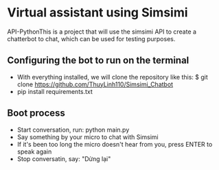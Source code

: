 # Virtual assistant using Simsimi 
API-PythonThis is a project that will use the simsimi API to create a chatterbot to chat, which can be used for testing purposes.

## Configuring the bot to run on the terminal
- With everything installed, we will clone the repository like this:
  $ git clone https://github.com/ThuyLinh110/Simsimi_Chatbot
- pip install requirements.txt

## Boot process
- Start conversation, run: python main.py
- Say something by your micro to chat with Simsimi
- If it's been too long the micro doesn't hear from you, press ENTER to speak again
- Stop conversatin, say: "Dừng lại" 
